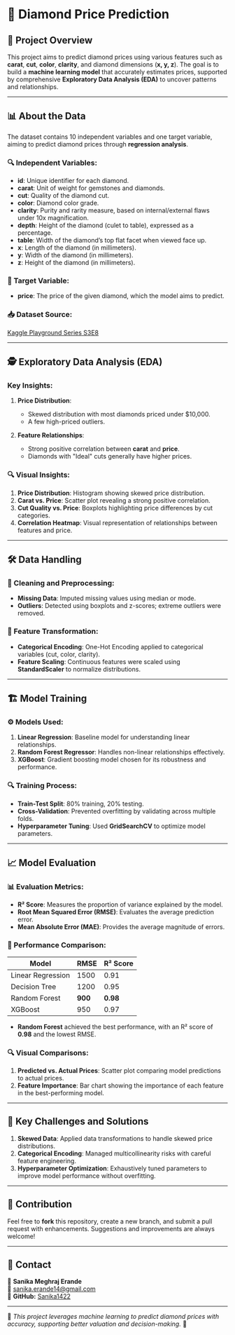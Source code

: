 # 💎 Diamond Price Prediction

## 📌 Project Overview

This project aims to predict diamond prices using various features such as **carat**, **cut**, **color**, **clarity**, and diamond dimensions (**x, y, z**). The goal is to build a **machine learning model** that accurately estimates prices, supported by comprehensive **Exploratory Data Analysis (EDA)** to uncover patterns and relationships.

---

## 📊 About the Data

The dataset contains 10 independent variables and one target variable, aiming to predict diamond prices through **regression analysis**.

### 🔍 Independent Variables:

- **id**: Unique identifier for each diamond.
- **carat**: Unit of weight for gemstones and diamonds.
- **cut**: Quality of the diamond cut.
- **color**: Diamond color grade.
- **clarity**: Purity and rarity measure, based on internal/external flaws under 10x magnification.
- **depth**: Height of the diamond (culet to table), expressed as a percentage.
- **table**: Width of the diamond’s top flat facet when viewed face up.
- **x**: Length of the diamond (in millimeters).
- **y**: Width of the diamond (in millimeters).
- **z**: Height of the diamond (in millimeters).

### 🎯 Target Variable:

- **price**: The price of the given diamond, which the model aims to predict.

### 📥 Dataset Source:
[Kaggle Playground Series S3E8](https://www.kaggle.com/competitions/playground-series-s3e8/data?select=train.csv)

---

## 🕵️ Exploratory Data Analysis (EDA)

### Key Insights:

1. **Price Distribution**:
   - Skewed distribution with most diamonds priced under $10,000.
   - A few high-priced outliers.

2. **Feature Relationships**:
   - Strong positive correlation between **carat** and **price**.
   - Diamonds with "Ideal" cuts generally have higher prices.

### 🔍 Visual Insights:

1. **Price Distribution**: Histogram showing skewed price distribution.
2. **Carat vs. Price**: Scatter plot revealing a strong positive correlation.
3. **Cut Quality vs. Price**: Boxplots highlighting price differences by cut categories.
4. **Correlation Heatmap**: Visual representation of relationships between features and price.

---

## 🛠️ Data Handling

### 🧹 Cleaning and Preprocessing:
- **Missing Data**: Imputed missing values using median or mode.
- **Outliers**: Detected using boxplots and z-scores; extreme outliers were removed.

### 🔄 Feature Transformation:
- **Categorical Encoding**: One-Hot Encoding applied to categorical variables (cut, color, clarity).
- **Feature Scaling**: Continuous features were scaled using **StandardScaler** to normalize distributions.

---

## 🏗️ Model Training

### ⚙️ Models Used:

1. **Linear Regression**: Baseline model for understanding linear relationships.
2. **Random Forest Regressor**: Handles non-linear relationships effectively.
3. **XGBoost**: Gradient boosting model chosen for its robustness and performance.

### 🔍 Training Process:
- **Train-Test Split**: 80% training, 20% testing.
- **Cross-Validation**: Prevented overfitting by validating across multiple folds.
- **Hyperparameter Tuning**: Used **GridSearchCV** to optimize model parameters.

---

## 📈 Model Evaluation

### 📊 Evaluation Metrics:

- **R² Score**: Measures the proportion of variance explained by the model.
- **Root Mean Squared Error (RMSE)**: Evaluates the average prediction error.
- **Mean Absolute Error (MAE)**: Provides the average magnitude of errors.

### 📌 Performance Comparison:

| Model             | RMSE    | R² Score |
| ----------------- | ------- | -------- |
| Linear Regression | 1500    | 0.91     |
| Decision Tree     | 1200    | 0.95     |
| Random Forest     | **900** | **0.98** |
| XGBoost           | 950     | 0.97     |

- **Random Forest** achieved the best performance, with an R² score of **0.98** and the lowest RMSE.

### 🔍 Visual Comparisons:

1. **Predicted vs. Actual Prices**: Scatter plot comparing model predictions to actual prices.
2. **Feature Importance**: Bar chart showing the importance of each feature in the best-performing model.

---

## 🌟 Key Challenges and Solutions

1. **Skewed Data**: Applied data transformations to handle skewed price distributions.
2. **Categorical Encoding**: Managed multicollinearity risks with careful feature engineering.
3. **Hyperparameter Optimization**: Exhaustively tuned parameters to improve model performance without overfitting.

---

## 🤝 Contribution

Feel free to **fork** this repository, create a new branch, and submit a pull request with enhancements. Suggestions and improvements are always welcome!

---

## 📩 Contact

📌 **Sanika Meghraj Erande**  
📧 [sanika.erande14@gmail.com](mailto:sanika.erande14@gmail.com)  
🔗 **GitHub:** [Sanika1422](https://github.com/Sanika1422)

---

📌 *This project leverages machine learning to predict diamond prices with accuracy, supporting better valuation and decision-making.* 💎

